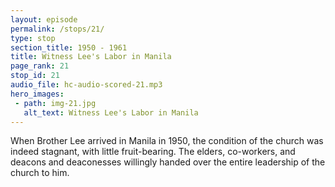 ```yaml
---
layout: episode
permalink: /stops/21/
type: stop
section_title: 1950 - 1961
title: Witness Lee's Labor in Manila
page_rank: 21
stop_id: 21
audio_file: hc-audio-scored-21.mp3
hero_images:
 - path: img-21.jpg
   alt_text: Witness Lee's Labor in Manila
---
```


When Brother Lee arrived in Manila in 1950, the condition of the church was indeed stagnant, with little fruit-bearing. The elders, co-workers, and deacons and deaconesses willingly handed over the entire leadership of the church to him.  

<!---
title: 李常受在馬尼拉勞苦作工

李弟兄於1950來到馬尼拉，召會的光景幾乎停滯，只有少數的果子。長老，同工和男女執事全體願意「交出來」，讓李弟兄重新安排。
--->

<!--- TRANSCRIPT
When Brother Lee arrived in Manila in 1950, he found the condition of the church to be less than ideal. The church life was stagnant, with little fruit-bearing, and the organic function of the saints was not evident in the services. Recognizing the need for change, all three groups of serving ones — the elders, the co-workers, and the deacons and deaconesses — humbly confessed their shortcomings and willingly handed over the leadership of the church entirely to Brother Lee. They earnestly requested him to take charge of the church, the work, and all the services. Brother Lee acceded to their request.

李弟兄於1950來到馬尼拉，覺得召會的光景不太理想。召會生活停滯下來，服事上也看不到聖徒們生機的功用。三班服事者，既長老，同工和男女執事意識到需要改變。他們謙卑承認自己的過失，全體願意「交出來」，讓李弟兄重新安排。他們迫切要求李弟兄管理召會，工作和所有的事奉。李弟兄也同意了。
-->